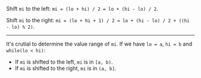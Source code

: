 Shift `mi` to the left: `mi = (lo + hi) / 2 = lo + (hi - lo) / 2`.

Shift `mi` to the right: `mi = (lo + hi + 1) / 2 = lo + (hi - lo) / 2 + ((hi - lo) % 2)`.

---

It's crutial to determine the value range of `mi`. If we have `lo = a`, `hi = b` and `while(lo < hi)`:
- If `mi` is shifted to the left, `mi` is in `[a, b)`.
- If `mi` is shifted to the right, `mi` is in `(a, b]`.

